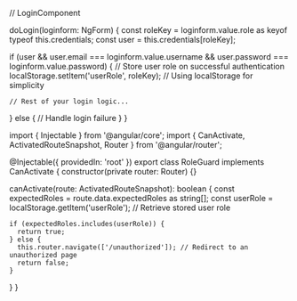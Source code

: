 // LoginComponent

doLogin(loginform: NgForm) {
  const roleKey = loginform.value.role as keyof typeof this.credentials;
  const user = this.credentials[roleKey];

  if (user && user.email === loginform.value.username && user.password === loginform.value.password) {
    // Store user role on successful authentication
    localStorage.setItem('userRole', roleKey); // Using localStorage for simplicity

    // Rest of your login logic...
  } else {
    // Handle login failure
  }
}

import { Injectable } from '@angular/core';
import { CanActivate, ActivatedRouteSnapshot, Router } from '@angular/router';

@Injectable({
  providedIn: 'root'
})
export class RoleGuard implements CanActivate {
  constructor(private router: Router) {}

  canActivate(route: ActivatedRouteSnapshot): boolean {
    const expectedRoles = route.data.expectedRoles as string[];
    const userRole = localStorage.getItem('userRole'); // Retrieve stored user role

    if (expectedRoles.includes(userRole)) {
      return true;
    } else {
      this.router.navigate(['/unauthorized']); // Redirect to an unauthorized page
      return false;
    }
  }
}